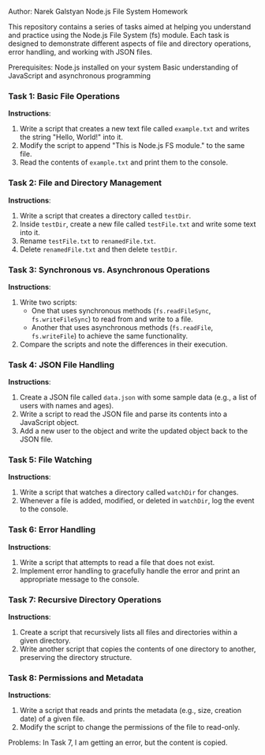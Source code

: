 Author: Narek Galstyan
Node.js File System Homework

This repository contains a series of tasks aimed at helping you understand and practice using the Node.js File System (fs) module. Each task is designed to demonstrate different aspects of file and directory operations, error handling, and working with JSON files.

Prerequisites:
Node.js installed on your system
Basic understanding of JavaScript and asynchronous programming

### Task 1: Basic File Operations
**Instructions**:
1. Write a script that creates a new text file called `example.txt` and writes the string "Hello, World!" into it.
2. Modify the script to append "This is Node.js FS module." to the same file.
3. Read the contents of `example.txt` and print them to the console.
### Task 2: File and Directory Management
**Instructions**:
1. Write a script that creates a directory called `testDir`.
2. Inside `testDir`, create a new file called `testFile.txt` and write some text into it.
3. Rename `testFile.txt` to `renamedFile.txt`.
4. Delete `renamedFile.txt` and then delete `testDir`.
### Task 3: Synchronous vs. Asynchronous Operations
**Instructions**:
1. Write two scripts:
    - One that uses synchronous methods (`fs.readFileSync`, `fs.writeFileSync`) to read from and write to a file.
    - Another that uses asynchronous methods (`fs.readFile`, `fs.writeFile`) to achieve the same functionality.
2. Compare the scripts and note the differences in their execution.
### Task 4: JSON File Handling
**Instructions**:
1. Create a JSON file called `data.json` with some sample data (e.g., a list of users with names and ages).
2. Write a script to read the JSON file and parse its contents into a JavaScript object.
3. Add a new user to the object and write the updated object back to the JSON file.
### Task 5: File Watching
**Instructions**:
1. Write a script that watches a directory called `watchDir` for changes.
2. Whenever a file is added, modified, or deleted in `watchDir`, log the event to the console.
### Task 6: Error Handling
**Instructions**:
1. Write a script that attempts to read a file that does not exist.
2. Implement error handling to gracefully handle the error and print an appropriate message to the console.
### Task 7: Recursive Directory Operations
**Instructions**:
1. Create a script that recursively lists all files and directories within a given directory.
2. Write another script that copies the contents of one directory to another, preserving the directory structure.
### Task 8: Permissions and Metadata
**Instructions**:
1. Write a script that reads and prints the metadata (e.g., size, creation date) of a given file.
2. Modify the script to change the permissions of the file to read-only.


Problems: In Task 7, I am getting an error, but the content is copied.